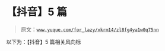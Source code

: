 # 【抖音】5 篇

> 原文：[`www.yuque.com/for_lazy/xkrm14/zl8fg4ya1w0q75nn`](https://www.yuque.com/for_lazy/xkrm14/zl8fg4ya1w0q75nn)

以下为：【抖音】5 篇相关风向标

